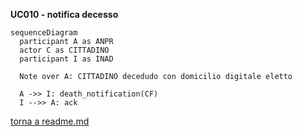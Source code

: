 **UC010 - notifica decesso**

```mermaid
sequenceDiagram
  participant A as ANPR
  actor C as CITTADINO
  participant I as INAD

  Note over A: CITTADINO decedudo con domicilio digitale eletto 

  A ->> I: death_notification(CF)
  I -->> A: ack

  ```

  [torna a readme.md](../readme.md)